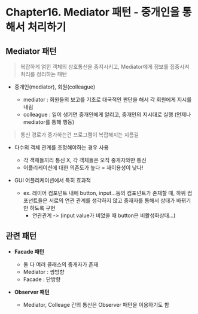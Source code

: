 # Chapter16. Mediator 패턴 - 중개인을 통해서 처리하기

## Mediator 패턴

> 복잡하게 얽힌 객체의 상호통신을 중지시키고, Mediator에게 정보를 집중시켜 처리를 정리하는 패턴

- 중개인(mediator), 회원(colleague)

  - mediator : 회원들의 보고를 기초로 대국적인 판단을 해서 각 회원에게 지시를 내림
  - colleague : 일이 생기면 중개인에게 알리고, 중개인의 지시대로 실행 (언제나 mediator를 통해 행동)

> 통신 경로가 증가하는건 프로그램이 복잡해지는 지름길

- 다수의 객체 관계를 조정해야하는 경우 사용

  - 각 객체들끼리 통신 X, 각 객체들은 오직 중개자와만 통신
  - 어플리케이션에 대한 의존도가 높다 = 재이용성이 낮다!

- GUI 어플리케이션에서 특히 효과적
  - ex. 레이어 컴포넌트 내에 button, input...등의 컴포넌트가 존재할 때, 하위 컴포넌트들은 서로의 연관 관계를 생각하지 않고 중재자를 통해서 상태가 바뀌기만 하도록 구현
    - 연관관계 -> (input value가 비었을 때 button은 비활성화상태...)

## 관련 패턴

- **Facade 패턴**

  - 둘 다 여러 클래스의 중개자가 존재
  - Mediator : 쌍방향
  - Facade : 단방향

- **Observer 패턴**
  - Mediator, Colleage 간의 통신은 Observer 패턴을 이용하기도 함

